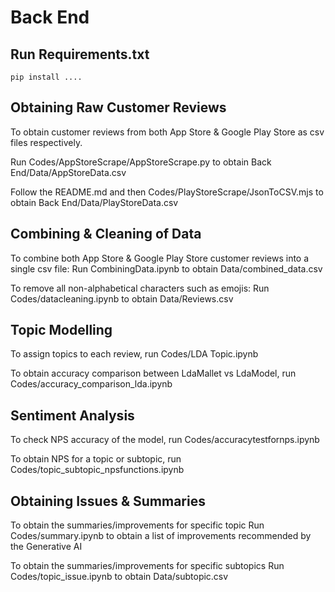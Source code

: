 # Back End

## Run Requirements.txt
```
pip install ....
```

## Obtaining Raw Customer Reviews
To obtain customer reviews from both App Store & Google Play Store as csv files respectively. 

Run Codes/AppStoreScrape/AppStoreScrape.py to obtain Back End/Data/AppStoreData.csv

Follow the README.md and then Codes/PlayStoreScrape/JsonToCSV.mjs to obtain Back End/Data/PlayStoreData.csv


## Combining & Cleaning of Data
To combine both App Store & Google Play Store customer reviews into a single csv file: 
Run CombiningData.ipynb to obtain Data/combined_data.csv

To remove all non-alphabetical characters such as emojis:
Run Codes/datacleaning.ipynb to obtain Data/Reviews.csv

## Topic Modelling
To assign topics to each review, run Codes/LDA Topic.ipynb

To obtain accuracy comparison between LdaMallet vs LdaModel, run Codes/accuracy_comparison_lda.ipynb

## Sentiment Analysis
To check NPS accuracy of the model, run Codes/accuracytestfornps.ipynb

To obtain NPS for a topic or subtopic, run Codes/topic_subtopic_npsfunctions.ipynb


## Obtaining Issues & Summaries 
To obtain the summaries/improvements for specific topic
Run Codes/summary.ipynb to obtain a list of improvements recommended by the Generative AI

To obtain the summaries/improvements for specific subtopics
Run Codes/topic_issue.ipynb to obtain Data/subtopic.csv






